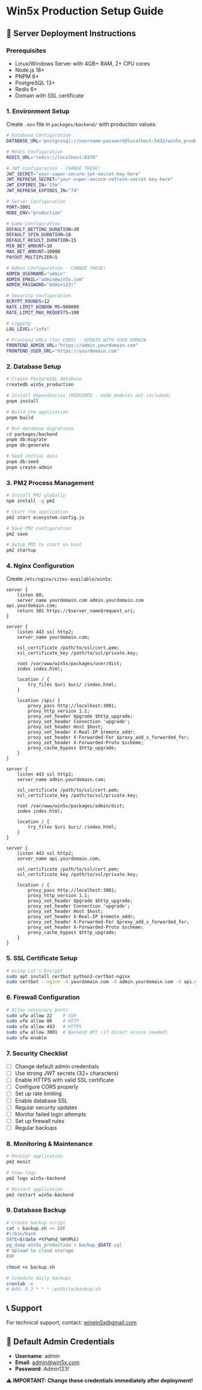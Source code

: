 # Win5x Production Setup Guide

## 🚀 Server Deployment Instructions

### Prerequisites
- Linux/Windows Server with 4GB+ RAM, 2+ CPU cores
- Node.js 18+
- PNPM 8+
- PostgreSQL 13+
- Redis 6+
- Domain with SSL certificate

### 1. Environment Setup

Create `.env` file in `packages/backend/` with production values:

```bash
# Database Configuration
DATABASE_URL="postgresql://username:password@localhost:5432/win5x_production?schema=public"

# Redis Configuration
REDIS_URL="redis://localhost:6379"

# JWT Configuration - CHANGE THESE!
JWT_SECRET="your-super-secure-jwt-secret-key-here"
JWT_REFRESH_SECRET="your-super-secure-refresh-secret-key-here"
JWT_EXPIRES_IN="15m"
JWT_REFRESH_EXPIRES_IN="7d"

# Server Configuration
PORT=3001
NODE_ENV="production"

# Game Configuration
DEFAULT_BETTING_DURATION=30
DEFAULT_SPIN_DURATION=10
DEFAULT_RESULT_DURATION=15
MIN_BET_AMOUNT=10
MAX_BET_AMOUNT=10000
PAYOUT_MULTIPLIER=5

# Admin Configuration - CHANGE THESE!
ADMIN_USERNAME="admin"
ADMIN_EMAIL="admin@win5x.com"
ADMIN_PASSWORD="Admin123!"

# Security Configuration
BCRYPT_ROUNDS=12
RATE_LIMIT_WINDOW_MS=900000
RATE_LIMIT_MAX_REQUESTS=100

# Logging
LOG_LEVEL="info"

# Frontend URLs (for CORS) - UPDATE WITH YOUR DOMAIN
FRONTEND_ADMIN_URL="https://admin.yourdomain.com"
FRONTEND_USER_URL="https://yourdomain.com"
```

### 2. Database Setup

```bash
# Create PostgreSQL database
createdb win5x_production

# Install dependencies (REQUIRED - node_modules not included)
pnpm install

# Build the application
pnpm build

# Run database migrations
cd packages/backend
pnpm db:migrate
pnpm db:generate

# Seed initial data
pnpm db:seed
pnpm create-admin
```

### 3. PM2 Process Management

```bash
# Install PM2 globally
npm install -g pm2

# Start the application
pm2 start ecosystem.config.js

# Save PM2 configuration
pm2 save

# Setup PM2 to start on boot
pm2 startup
```

### 4. Nginx Configuration

Create `/etc/nginx/sites-available/win5x`:

```nginx
server {
    listen 80;
    server_name yourdomain.com admin.yourdomain.com api.yourdomain.com;
    return 301 https://$server_name$request_uri;
}

server {
    listen 443 ssl http2;
    server_name yourdomain.com;
    
    ssl_certificate /path/to/ssl/cert.pem;
    ssl_certificate_key /path/to/ssl/private.key;
    
    root /var/www/win5x/packages/user/dist;
    index index.html;
    
    location / {
        try_files $uri $uri/ /index.html;
    }
    
    location /api/ {
        proxy_pass http://localhost:3001;
        proxy_http_version 1.1;
        proxy_set_header Upgrade $http_upgrade;
        proxy_set_header Connection 'upgrade';
        proxy_set_header Host $host;
        proxy_set_header X-Real-IP $remote_addr;
        proxy_set_header X-Forwarded-For $proxy_add_x_forwarded_for;
        proxy_set_header X-Forwarded-Proto $scheme;
        proxy_cache_bypass $http_upgrade;
    }
}

server {
    listen 443 ssl http2;
    server_name admin.yourdomain.com;
    
    ssl_certificate /path/to/ssl/cert.pem;
    ssl_certificate_key /path/to/ssl/private.key;
    
    root /var/www/win5x/packages/admin/dist;
    index index.html;
    
    location / {
        try_files $uri $uri/ /index.html;
    }
}

server {
    listen 443 ssl http2;
    server_name api.yourdomain.com;
    
    ssl_certificate /path/to/ssl/cert.pem;
    ssl_certificate_key /path/to/ssl/private.key;
    
    location / {
        proxy_pass http://localhost:3001;
        proxy_http_version 1.1;
        proxy_set_header Upgrade $http_upgrade;
        proxy_set_header Connection 'upgrade';
        proxy_set_header Host $host;
        proxy_set_header X-Real-IP $remote_addr;
        proxy_set_header X-Forwarded-For $proxy_add_x_forwarded_for;
        proxy_set_header X-Forwarded-Proto $scheme;
        proxy_cache_bypass $http_upgrade;
    }
}
```

### 5. SSL Certificate Setup

```bash
# Using Let's Encrypt
sudo apt install certbot python3-certbot-nginx
sudo certbot --nginx -d yourdomain.com -d admin.yourdomain.com -d api.yourdomain.com
```

### 6. Firewall Configuration

```bash
# Allow necessary ports
sudo ufw allow 22    # SSH
sudo ufw allow 80    # HTTP
sudo ufw allow 443   # HTTPS
sudo ufw allow 3001  # Backend API (if direct access needed)
sudo ufw enable
```

### 7. Security Checklist

- [ ] Change default admin credentials
- [ ] Use strong JWT secrets (32+ characters)
- [ ] Enable HTTPS with valid SSL certificate
- [ ] Configure CORS properly
- [ ] Set up rate limiting
- [ ] Enable database SSL
- [ ] Regular security updates
- [ ] Monitor failed login attempts
- [ ] Set up firewall rules
- [ ] Regular backups

### 8. Monitoring & Maintenance

```bash
# Monitor application
pm2 monit

# View logs
pm2 logs win5x-backend

# Restart application
pm2 restart win5x-backend
```

### 9. Database Backup

```bash
# Create backup script
cat > backup.sh << EOF
#!/bin/bash
DATE=$(date +%Y%m%d_%H%M%S)
pg_dump win5x_production > backup_$DATE.sql
# Upload to cloud storage
EOF

chmod +x backup.sh

# Schedule daily backups
crontab -e
# Add: 0 2 * * * /path/to/backup.sh
```

## 📞 Support

For technical support, contact: winein5x@gmail.com

## 🎯 Default Admin Credentials

- **Username**: admin
- **Email**: admin@win5x.com
- **Password**: Admin123!

**⚠️ IMPORTANT: Change these credentials immediately after deployment!**
